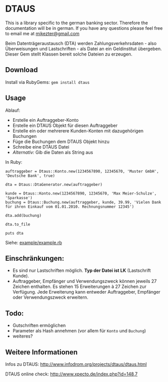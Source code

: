 DTAUS
=====

This is a library specific to the german banking sector. Therefore the documentation will be in german. If you have any questions please feel free to email me at mikezter@gmail.com

Beim Datenträgeraustausch (DTA) werden Zahlungsverkehrsdaten - also Überweisungen und Lastschriften - als Datei an ein Geldinstitut übergeben. Dieser Gem stellt Klassen bereit solche Dateien zu erzeugen.

Download
-------------

Install via RubyGems: `gem install dtaus`

Usage
-------------

Ablauf:

* Erstelle ein Auftraggeber-Konto 
* Erstelle ein DTAUS Objekt für diesen Auftraggeber
* Erstelle ein oder mehrerere Kunden-Konten mit dazugehörigen Buchungen
* Füge die Buchungen dem DTAUS Objekt hinzu
* Schreibe eine DTAUS Datei
* _Alternativ:_ Gib die Daten als String aus

In Ruby:
 
    auftraggeber = Dtaus::Konto.new(1234567890, 12345670, 'Muster GmbH', 'Deutsche Bank', true)

    dta = Dtaus::DtaGenerator.new(auftraggeber)

    kunde = Dtaus::Konto.new(1234567890, 12345670, 'Max Meier-Schulze', 'Sparkasse')
    buchung = Dtaus::Buchung.new(auftraggeber, kunde, 39.99, 'Vielen Dank für ihren Einkauf vom 01.01.2010. Rechnungsnummer 12345')

    dta.add(buchung)

    dta.to_file

    puts dta

Siehe: [example/example.rb](https://github.com/alphaone/dtaus/blob/master/example/example.rb)
 
Einschränkungen:
----------------

* Es sind nur Lastschriften möglich. __Typ der Datei ist LK__ (Lastschrift Kunde).
* Auftraggeber, Empfänger und Verwendungszweck können jeweils 27 Zeichen enthalten. Es stehen 15 Erweiterungen à 27 Zeichen zur Verfügung. Jede Erweiterung kann entweder Auftraggeber, Empfänger oder Verwendungszweck erweitern.

Todo:
------

* Gutschriften ermöglichen
* Parameter als Hash annehmen (vor allem für `Konto` und `Buchung`)
* weiteres?

Weitere Informationen
---------------------

Infos zu DTAUS: http://www.infodrom.org/projects/dtaus/dtaus.html

DTAUS online check: http://www.xpecto.de/index.php?id=148,7


